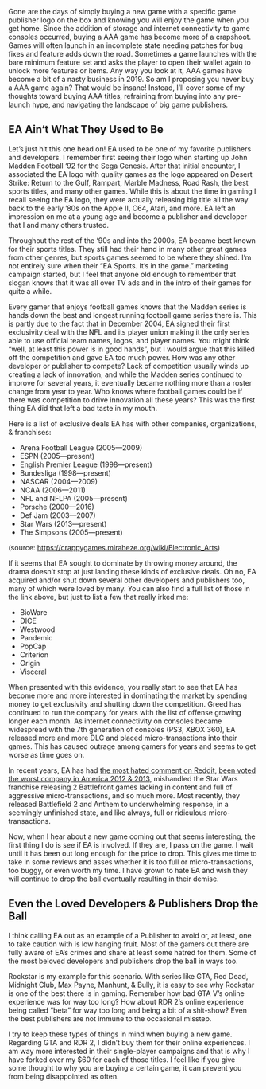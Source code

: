 Gone are the days of simply buying a new game with a specific game publisher logo on the box and knowing you will enjoy the game when you get home. Since the addition of storage and internet connectivity to game consoles occurred, buying a AAA game has become more of a crapshoot. Games will often launch in an incomplete state needing patches for bug fixes and feature adds down the road. Sometimes a game launches with the bare minimum feature set and asks the player to open their wallet again to unlock more features or items. Any way you look at it, AAA games have become a bit of a nasty business in 2019.
So am I proposing you never buy a AAA game again? That would be insane! Instead, I’ll cover some of my thoughts toward buying AAA titles, refraining from buying into any pre-launch hype, and navigating the landscape of big game publishers.

## EA Ain‘t What They Used to Be

Let’s just hit this one head on! EA used to be one of my favorite publishers and developers. I remember first seeing their logo when starting up John Madden Football ‘92 for the Sega Genesis. After that initial encounter, I associated the EA logo with quality games as the logo appeared on Desert Strike: Return to the Gulf, Rampart, Marble Madness, Road Rash, the best sports titles, and many other games. While this is about the time in gaming I recall seeing the EA logo, they were actually releasing big title all the way back to the early ’80s on the Apple II, C64, Atari, and more. EA left an impression on me at a young age and become a publisher and developer that I and many others trusted.

Throughout the rest of the ‘90s and into the 2000s, EA became best known for their sports titles. They still had their hand in many other great games from other genres, but sports games seemed to be where they shined. I’m not entirely sure when their “EA Sports. It’s in the game.” marketing campaign started, but I feel that anyone old enough to remember that slogan knows that it was all over TV ads and in the intro of their games for quite a while.

Every gamer that enjoys football games knows that the Madden series is hands down the best and longest running football game series there is. This is partly due to the fact that in December 2004, EA signed their first exclusivity deal with the NFL and its player union making it the only series able to use official team names, logos, and player names. You might think “well, at least this power is in good hands”, but I would argue that this killed off the competition and gave EA too much power. How was any other developer or publisher to compete? Lack of competition usually winds up creating a lack of innovation, and while the Madden series continued to improve for several years, it eventually became nothing more than a roster change from year to year. Who knows where football games could be if there was competition to drive innovation all these years? This was the first thing EA did that left a bad taste in my mouth.

Here is a list of exclusive deals EA has with other companies, organizations, & franchises:

- Arena Football League (2005—2009)
- ESPN (2005—present)
- English Premier League (1998—present)
- Bundesliga (1998—present)
- NASCAR (2004—2009)
- NCAA (2006—2011)
- NFL and NFLPA (2005—present)
- Porsche (2000—2016)
- Def Jam (2003—2007)
- Star Wars (2013—present)
- The Simpsons (2005—present)

(source: <a href="https://crappygames.miraheze.org/wiki/Electronic_Arts" target="_blank" rel="external noopener">https://crappygames.miraheze.org/wiki/Electronic_Arts</a>)

If it seems that EA sought to dominate by throwing money around, the drama doesn’t stop at just landing these kinds of exclusive deals. Oh no, EA acquired and/or shut down several other developers and publishers too, many of which were loved by many. You can also find a full list of those in the link above, but just to list a few that really irked me:

- BioWare
- DICE
- Westwood
- Pandemic
- PopCap
- Criterion
- Origin
- Visceral

When presented with this evidence, you really start to see that EA has become more and more interested in dominating the market by spending money to get exclusivity and shutting down the competition. Greed has continued to run the company for years with the list of offense growing longer each month. As internet connectivity on consoles became widespread with the 7th generation of consoles (PS3, XBOX 360), EA released more and more DLC and placed micro-transactions into their games. This has caused outrage among gamers for years and seems to get worse as time goes on.

In recent years, EA has had <a href="https://www.reddit.com/r/StarWarsBattlefront/comments/7cff0b/seriously_i_paid_80_to_have_vader_locked/dppum98/" target="_blank" rel="external noopener">the most hated comment on Reddit</a>, <a href="https://en.wikipedia.org/wiki/Consumerist" target="_blank" rel="external noopener">been voted the worst company in America 2012 & 2013</a>, mishandled the Star Wars franchise releasing 2 Battlefront games lacking in content and full of aggressive micro-transactions, and so much more. Most recently, they released Battlefield 2 and Anthem to underwhelming response, in a seemingly unfinished state, and like always, full or ridiculous micro-transactions.

Now, when I hear about a new game coming out that seems interesting, the first thing I do is see if EA is involved. If they are, I pass on the game. I wait until it has been out long enough for the price to drop. This gives me time to take in some reviews and asses whether it is too full or micro-transactions, too buggy, or even worth my time. I have grown to hate EA and wish they will continue to drop the ball eventually resulting in their demise.

## Even the Loved Developers & Publishers Drop the Ball

I think calling EA out as an example of a Publisher to avoid or, at least, one to take caution with is low hanging fruit. Most of the gamers out there are fully aware of EA’s crimes and share at least some hatred for them. Some of the most beloved developers and publishers drop the ball in ways too.

Rockstar is my example for this scenario. With series like GTA, Red Dead, Midnight Club, Max Payne, Manhunt, & Bully, it is easy to see why Rockstar is one of the best there is in gaming. Remember how bad GTA V’s online experience was for way too long? How about RDR 2’s online experience being called “beta” for way too long and being a bit of a shit-show? Even the best publishers are not immune to the occasional misstep.

I try to keep these types of things in mind when buying a new game. Regarding GTA and RDR 2, I didn’t buy them for their online experiences. I am way more interested in their single-player campaigns and that is why I have forked over my \$60 for each of those titles. I feel like if you give some thought to why you are buying a certain game, it can prevent you from being disappointed as often.
